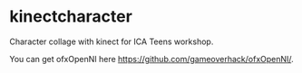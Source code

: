 kinectcharacter
===============

Character collage with kinect for ICA Teens workshop.

You can get ofxOpenNI here https://github.com/gameoverhack/ofxOpenNI/.